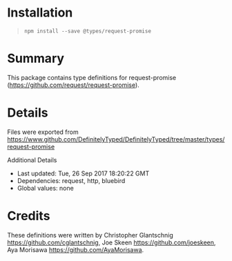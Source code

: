# Installation
> `npm install --save @types/request-promise`

# Summary
This package contains type definitions for request-promise (https://github.com/request/request-promise).

# Details
Files were exported from https://www.github.com/DefinitelyTyped/DefinitelyTyped/tree/master/types/request-promise

Additional Details
 * Last updated: Tue, 26 Sep 2017 18:20:22 GMT
 * Dependencies: request, http, bluebird
 * Global values: none

# Credits
These definitions were written by Christopher Glantschnig <https://github.com/cglantschnig>, Joe Skeen <https://github.com/joeskeen>, Aya Morisawa <https://github.com/AyaMorisawa>.

